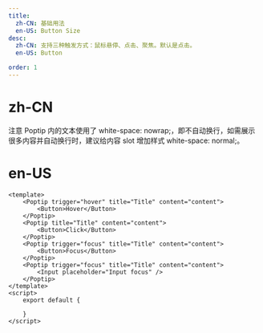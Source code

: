 ```yaml
---
title:
  zh-CN: 基础用法
  en-US: Button Size
desc:
  zh-CN: 支持三种触发方式：鼠标悬停、点击、聚焦。默认是点击。
  en-US: Button

order: 1
---
```


# zh-CN
注意 Poptip 内的文本使用了 white-space: nowrap;，即不自动换行，如需展示很多内容并自动换行时，建议给内容 slot 增加样式 white-space: normal;。

# en-US



```vue
<template>
    <Poptip trigger="hover" title="Title" content="content">
        <Button>Hover</Button>
    </Poptip>
    <Poptip title="Title" content="content">
        <Button>Click</Button>
    </Poptip>
    <Poptip trigger="focus" title="Title" content="content">
        <Button>Focus</Button>
    </Poptip>
    <Poptip trigger="focus" title="Title" content="content">
        <Input placeholder="Input focus" />
    </Poptip>
</template>
<script>
    export default {

    }
</script>

```
